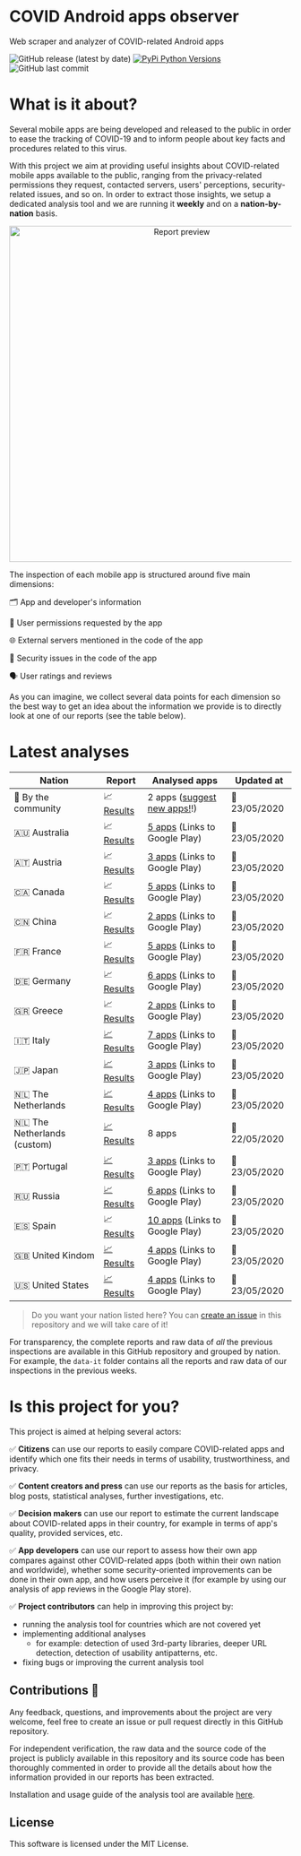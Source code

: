 # COVID Android apps observer
Web scraper and analyzer of COVID-related Android apps

![GitHub release (latest by date)](https://img.shields.io/github/v/release/iivanoo/covid-apps-observer)
[![PyPi Python Versions](https://img.shields.io/pypi/pyversions/yt2mp3.svg)](https://pypi.python.org/pypi/yt2mp3/)
![GitHub last commit](https://img.shields.io/github/last-commit/iivanoo/covid-apps-observer)

# What is it about?
Several mobile apps are being developed and released to the public in order to ease the tracking of COVID-19 and to inform people about key facts and procedures related to this virus.   

With this project we aim at providing useful insights about COVID-related mobile apps available to the public, ranging from the privacy-related permissions they request, contacted servers, users' perceptions, security-related issues, and so on. In order to extract those insights, we setup a dedicated analysis tool and we are running it **weekly** and on a **nation-by-nation** basis. 

<p align="center">
<img src="https://media.giphy.com/media/lOxJZCPqVvVTVH5q2d/giphy.gif" alt="Report preview" width="600"/>
</p>

The inspection of each mobile app is structured around five main dimensions:

:card_index_dividers: App and developer's information

:key: User permissions requested by the app

:globe_with_meridians: External servers mentioned in the code of the app

:closed_lock_with_key: Security issues in the code of the app

:speaking_head: User ratings and reviews

As you can imagine, we collect several data points for each dimension so the best way to get an idea about the information we provide is to directly look at one of our reports (see the table below).  

# Latest analyses

| **Nation** | **Report** | **Analysed apps** | **Updated at** | 
|-------------------------|-------------------------|-------------------------|-------------------------|
:rainbow: By the community | :chart_with_upwards_trend: [Results](data/data_community/reports/report_2020_5_23.md) | 2 apps ([suggest new apps!](https://github.com/iivanoo/covid-apps-observer/issues/new)!) | :calendar: 23/05/2020
:australia: Australia | :chart_with_upwards_trend: [Results](data/data_au/reports/report_2020_5_23.md) | [5 apps](https://play.google.com/store/search?q=covid&c=apps&gl=au) (Links to Google Play) | :calendar: 23/05/2020
:austria: Austria | :chart_with_upwards_trend: [Results](data/data_at/reports/report_2020_5_23.md) | [3 apps](https://play.google.com/store/search?q=covid&c=apps&gl=at) (Links to Google Play) | :calendar: 23/05/2020
:canada: Canada | :chart_with_upwards_trend: [Results](data/data_ca/reports/report_2020_5_23.md) | [5 apps](https://play.google.com/store/search?q=covid&c=apps&gl=ca) (Links to Google Play) | :calendar: 23/05/2020
:cn: China | :chart_with_upwards_trend: [Results](data/data_cn/reports/report_2020_5_23.md) | [2 apps](https://play.google.com/store/search?q=covid&c=apps&gl=cn) (Links to Google Play) | :calendar: 23/05/2020
:fr: France | :chart_with_upwards_trend: [Results](data/data_fr/reports/report_2020_5_23.md) | [5 apps](https://play.google.com/store/search?q=covid&c=apps&gl=fr) (Links to Google Play) | :calendar: 23/05/2020
:de: Germany | :chart_with_upwards_trend: [Results](data/data_de/reports/report_2020_5_23.md) | [6 apps](https://play.google.com/store/search?q=covid&c=apps&gl=de) (Links to Google Play) | :calendar: 23/05/2020
:greece: Greece | :chart_with_upwards_trend: [Results](data/data_gr/reports/report_2020_5_23.md) | [2 apps](https://play.google.com/store/search?q=covid&c=apps&gl=gr) (Links to Google Play) | :calendar: 23/05/2020
:it: Italy | [:chart_with_upwards_trend: Results](data/data_it/reports/report_2020_5_23.md) | [7 apps](https://play.google.com/store/search?q=covid&c=apps&gl=it) (Links to Google Play) | :calendar: 23/05/2020
:jp: Japan | [:chart_with_upwards_trend: Results](data/data_jp/reports/report_2020_5_23.md) | [3 apps](https://play.google.com/store/search?q=covid&c=apps&gl=jp) (Links to Google Play) | :calendar: 23/05/2020
:netherlands: The Netherlands | [:chart_with_upwards_trend: Results](data/data_nl/reports/report_2020_5_23.md) | [4 apps](https://play.google.com/store/search?q=covid&c=apps&gl=nl) (Links to Google Play) | :calendar: 23/05/2020
:netherlands: The Netherlands (custom) | [:chart_with_upwards_trend: Results](data/data_nl_custom/reports/report_2020_5_22.md) | 8 apps | :calendar: 22/05/2020
:portugal: Portugal | [:chart_with_upwards_trend: Results](data/data_pt/reports/report_2020_5_23.md) | [3 apps](https://play.google.com/store/search?q=covid&c=apps&gl=pt) (Links to Google Play) | :calendar: 23/05/2020
:ru: Russia | [:chart_with_upwards_trend: Results](data/data_ru/reports/report_2020_5_23.md) | [6 apps](https://play.google.com/store/search?q=covid&c=apps&gl=ru) (Links to Google Play) | :calendar: 23/05/2020
:es: Spain | :chart_with_upwards_trend: [Results](data/data_es/reports/report_2020_5_23.md) | [10 apps](https://play.google.com/store/search?q=covid&c=apps&gl=es) (Links to Google Play) | :calendar: 23/05/2020
:uk: United Kindom | [:chart_with_upwards_trend: Results](data/data_uk/reports/report_2020_5_23.md) | [4 apps](https://play.google.com/store/search?q=covid&c=apps&gl=uk) (Links to Google Play) | :calendar: 23/05/2020
:us: United States | [:chart_with_upwards_trend: Results](data/data_us/reports/report_2020_5_23.md) | [4 apps](https://play.google.com/store/search?q=covid&c=apps&gl=us) (Links to Google Play) | :calendar: 23/05/2020


> Do you want your nation listed here? You can [create an issue](https://github.com/iivanoo/covid-apps-observer/issues/new) in this repository and we will take care of it!

For transparency, the complete reports and raw data of _all_ the previous inspections are available in this GitHub repository and grouped by nation. For example, the ``data-it`` folder contains all the reports and raw data of our inspections in the previous weeks.

# Is this project for you?

This project is aimed at helping several actors:

:white_check_mark: **Citizens** can use our reports to easily compare COVID-related apps and identify which one fits their needs in terms of usability, trustworthiness, and privacy.

:white_check_mark: **Content creators and press** can use our reports as the basis for articles, blog posts, statistical analyses, further investigations, etc.

:white_check_mark: **Decision makers** can use our report to estimate the current landscape about COVID-related apps in their country, for example in terms of app's quality, provided services, etc.

:white_check_mark: **App developers** can use our report to assess how their own app compares against other COVID-related apps (both within their own nation and worldwide), whether some security-oriented improvements can be done in their own app, and how users perceive it (for example by using our analysis of app reviews in the Google Play store).

:white_check_mark: **Project contributors** can help in improving this project by:
  - running the analysis tool for countries which are not covered yet
  - implementing additional analyses
    * for example: detection of used 3rd-party libraries, deeper URL detection, detection of usability antipatterns, etc.
  - fixing bugs or improving the current analysis tool

## Contributions :rainbow:

Any feedback, questions, and improvements about the project are very welcome, feel free to create an issue or pull request directly in this GitHub repository. 

For independent verification, the raw data and the source code of the project is publicly available in this repository and its source code has been thoroughly commented in order to provide all the details about how the information provided in our reports has been extracted. 

Installation and usage guide of the analysis tool are available [here](code/).

## License

This software is licensed under the MIT License.

